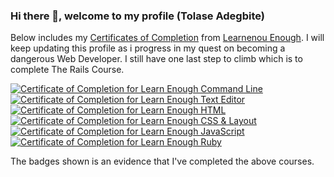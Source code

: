 ### Hi there 👋, welcome to my profile (Tolase Adegbite)

Below includes my [Certificates of Completion](https://www.learnenough.com/certificates/tolase) from [Learnenou Enough](https://www.learnenough.com). I will keep updating this profile as i progress in my quest on becoming a dangerous Web Developer. I still have one last step to climb which is to complete The Rails Course.

<a href="https://www.learnenough.com/certificates/tolase"><img src="https://www.learnenough.com/certificates/tolase/command-line-tutorial.svg" alt="Certificate of Completion for Learn Enough Command Line"></a><a href="https://www.learnenough.com/certificates/tolase"><img src="https://www.learnenough.com/certificates/tolase/text-editor-tutorial.svg" alt="Certificate of Completion for Learn Enough Text Editor"></a><a href="https://www.learnenough.com/certificates/tolase"><img src="https://www.learnenough.com/certificates/tolase/html-tutorial.svg" alt="Certificate of Completion for Learn Enough HTML"></a><a href="https://www.learnenough.com/certificates/tolase"><img src="https://www.learnenough.com/certificates/tolase/css-and-layout-tutorial.svg" alt="Certificate of Completion for Learn Enough CSS &amp; Layout"></a><a href="https://www.learnenough.com/certificates/tolase"><img src="https://www.learnenough.com/certificates/tolase/javascript-tutorial.svg" alt="Certificate of Completion for Learn Enough JavaScript"></a><a href="https://www.learnenough.com/certificates/tolase"><img src="https://www.learnenough.com/certificates/tolase/ruby-tutorial.svg" alt="Certificate of Completion for Learn Enough Ruby"></a>

The badges shown is an evidence that I've completed the above courses.
